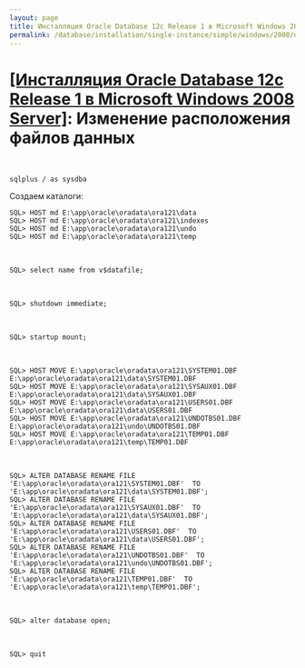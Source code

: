```yaml
---
layout: page
title: Инсталляция Oracle Database 12c Release 1 в Microsoft Windows 2008 Server
permalink: /database/installation/single-instance/simple/windows/2008/oracle/12.1/oracle-change-default-datafile-location/
---
```


# <a href="/database/installation/single-instance/simple/windows/2008/oracle/12.1/">[Инсталляция Oracle Database 12c Release 1 в Microsoft Windows 2008 Server]</a>: Изменение расположения файлов данных

<br/>


	sqlplus / as sysdba

Создаем каталоги:


	SQL> HOST md E:\app\oracle\oradata\ora121\data
	SQL> HOST md E:\app\oracle\oradata\ora121\indexes
	SQL> HOST md E:\app\oracle\oradata\ora121\undo
	SQL> HOST md E:\app\oracle\oradata\ora121\temp

<br/>

	SQL> select name from v$datafile;

<br/>

	SQL> shutdown immediate;

<br/>

    SQL> startup mount;

<br/>

	SQL> HOST MOVE E:\app\oracle\oradata\ora121\SYSTEM01.DBF E:\app\oracle\oradata\ora121\data\SYSTEM01.DBF
	SQL> HOST MOVE E:\app\oracle\oradata\ora121\SYSAUX01.DBF E:\app\oracle\oradata\ora121\data\SYSAUX01.DBF
	SQL> HOST MOVE E:\app\oracle\oradata\ora121\USERS01.DBF E:\app\oracle\oradata\ora121\data\USERS01.DBF
	SQL> HOST MOVE E:\app\oracle\oradata\ora121\UNDOTBS01.DBF E:\app\oracle\oradata\ora121\undo\UNDOTBS01.DBF
	SQL> HOST MOVE E:\app\oracle\oradata\ora121\TEMP01.DBF E:\app\oracle\oradata\ora121\temp\TEMP01.DBF

<br/>


	SQL> ALTER DATABASE RENAME FILE 'E:\app\oracle\oradata\ora121\SYSTEM01.DBF'  TO 'E:\app\oracle\oradata\ora121\data\SYSTEM01.DBF';
	SQL> ALTER DATABASE RENAME FILE 'E:\app\oracle\oradata\ora121\SYSAUX01.DBF'  TO 'E:\app\oracle\oradata\ora121\data\SYSAUX01.DBF';
	SQL> ALTER DATABASE RENAME FILE 'E:\app\oracle\oradata\ora121\USERS01.DBF'  TO 'E:\app\oracle\oradata\ora121\data\USERS01.DBF';
	SQL> ALTER DATABASE RENAME FILE 'E:\app\oracle\oradata\ora121\UNDOTBS01.DBF'  TO 'E:\app\oracle\oradata\ora121\undo\UNDOTBS01.DBF';
	SQL> ALTER DATABASE RENAME FILE 'E:\app\oracle\oradata\ora121\TEMP01.DBF'  TO 'E:\app\oracle\oradata\ora121\temp\TEMP01.DBF';


 <br/>

	SQL> alter database open;

<br/>

	SQL> quit
